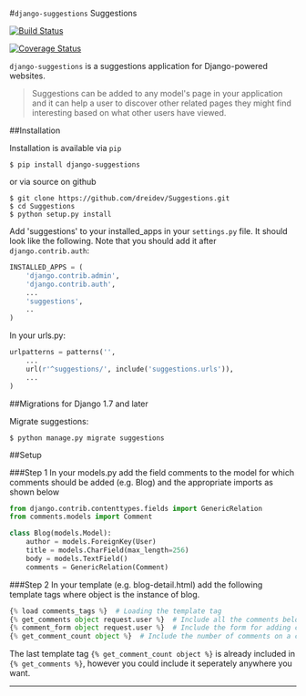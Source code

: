#`django-suggestions` Suggestions

[![Build Status](https://travis-ci.org/dreidev/Suggestions.svg?branch=ReadMe)](https://travis-ci.org/dreidev/Suggestions)

[![Coverage Status](https://coveralls.io/repos/dreidev/Suggestions/badge.svg?branch=HEAD&service=github)](https://coveralls.io/github/dreidev/Suggestions?branch=HEAD)

`django-suggestions` is a suggestions application for Django-powered websites.

> Suggestions can be added to any model's page in your application and it can help a user to discover other related pages they might find interesting based on what other users have viewed.


##Installation

Installation is available via `pip`

`$ pip install django-suggestions`

or via source on github

```
$ git clone https://github.com/dreidev/Suggestions.git
$ cd Suggestions
$ python setup.py install
```

Add 'suggestions' to your installed_apps in your `settings.py` file. It should look like the following. Note that you should add it after `django.contrib.auth`:

```python
INSTALLED_APPS = (
	'django.contrib.admin',
	'django.contrib.auth',
	...
	'suggestions',
	..
)
```

In your urls.py:

```python
urlpatterns = patterns('',
    ...
    url(r'^suggestions/', include('suggestions.urls')),
    ...
)
```


##Migrations for Django 1.7 and later

Migrate suggestions:
```
$ python manage.py migrate suggestions
```


##Setup

###Step 1
In your models.py add the field comments to the model for which comments should be added (e.g. Blog) and the appropriate imports as shown below

```python
from django.contrib.contenttypes.fields import GenericRelation
from comments.models import Comment

class Blog(models.Model):
	author = models.ForeignKey(User)
	title = models.CharField(max_length=256)
	body = models.TextField()
	comments = GenericRelation(Comment)
```

###Step 2
In your template (e.g. blog-detail.html) add the following template tags where object is the instance of blog.

```python
{% load comments_tags %}  # Loading the template tag
{% get_comments object request.user %}  # Include all the comments belonging to a certain object
{% comment_form object request.user %}  # Include the form for adding comments
{% get_comment_count object %}  # Include the number of comments on a certain object
```
The last template tag `{% get_comment_count object %}` is already included in `{% get_comments %}`, however you could include it seperately anywhere you want.

---

